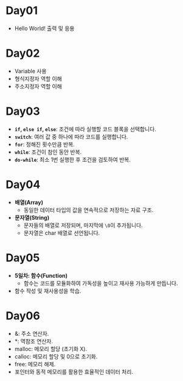 # Day01
- Hello World! 출력 및 응용

# Day02
- Variable 사용
- 형식지정자 역할 이해
- 주소지정자 역할 이해

# Day03
- **`if`, `else if`, `else`**: 조건에 따라 실행할 코드 블록을 선택합니다.
- **`switch`**: 여러 값 중 하나에 따라 코드를 실행합니다.
- **`for`**: 정해진 횟수만큼 반복.
- **`while`**: 조건이 참인 동안 반복.
- **`do-while`**: 최소 1번 실행한 후 조건을 검토하여 반복.

# Day04
- **배열(Array)**
  - 동일한 데이터 타입의 값을 연속적으로 저장하는 자료 구조.
- **문자열(String)**
  - 문자들의 배열로 저장되며, 마지막에 `\0`이 추가됩니다.
  - 문자열은 char 배열로 선언됩니다.

# Day05
- **5일차: 함수(Function)**
  - 함수는 코드를 모듈화하여 가독성을 높이고 재사용 가능하게 만듭니다.
- 함수 작성 및 재사용성을 학습.

# Day06
- &: 주소 연산자.
- *: 역참조 연산자.
- malloc: 메모리 할당 (초기화 X).
- calloc: 메모리 할당 및 0으로 초기화.
- free: 메모리 해제.
- 포인터와 동적 메모리를 활용한 효율적인 데이터 처리.
